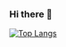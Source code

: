 ### Hi there 👋


[![Top Langs](https://github-readme-stats.vercel.app/api/top-langs/?username=stepanskiba)](https://github.com/stepanskiba/github-readme-stats)

<!--
**stepanskiba/stepanskiba** is a ✨ _special_ ✨ repository because its `README.md` (this file) appears on your GitHub profile.

Here are some ideas to get you started:

- 🔭 I’m currently working on ...
- 🌱 I’m currently learning ...
- 👯 I’m looking to collaborate on ...
- 🤔 I’m looking for help with ...
- 💬 Ask me about ...
- 📫 How to reach me: ...
- 😄 Pronouns: ...
- ⚡ Fun fact: ...
-->
